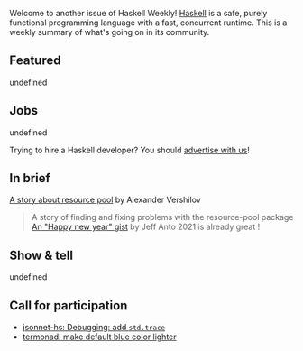 Welcome to another issue of Haskell Weekly!
[Haskell](https://www.haskell.org) is a safe, purely functional programming language with a fast, concurrent runtime.
This is a weekly summary of what's going on in its community.

## Featured

undefined

## Jobs

undefined

Trying to hire a Haskell developer?
You should [advertise with us](https://haskellweekly.news/advertising.html)!

## In brief

[A story about resource pool](https://qnikst.brick.do/2020-12-28-resource-pool) by Alexander Vershilov
> A story of finding and fixing problems with the resource-pool package
[An "Happy new year" gist](https://gist.github.com/jeffagit-anto/ddfd95a0e49e31c66d8d9dab58b5ab7b) by Jeff Anto
> 2021 is already great !

## Show & tell

undefined

## Call for participation

-   [jsonnet-hs: Debugging: add `std.trace`](https://github.com/moleike/jsonnet-hs/issues/12)
-   [termonad: make default blue color lighter](https://github.com/cdepillabout/termonad/issues/177)
